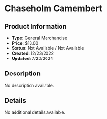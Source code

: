 # Chaseholm Camembert

## Product Information
- **Type**: General Merchandise
- **Price**: $13.00
- **Status**: Not Available / Not Available
- **Created**: 12/23/2022
- **Updated**: 7/22/2024

## Description
No description available.



## Details
No additional details available.
